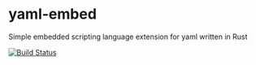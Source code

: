 yaml-embed
=========

Simple embedded scripting language extension for yaml written in Rust

[![Build Status](https://magnum.travis-ci.com/DarinM223/yaml-embed.svg?token=cazmUUmXftPrjSq1Qh2U&branch=master)](https://magnum.travis-ci.com/DarinM223/yaml-embed)
